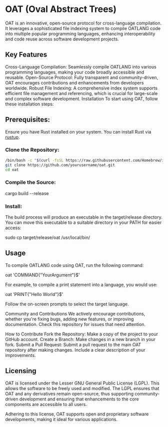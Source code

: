 # OAT (Oval Abstract Trees)
OAT is an innovative, open-source protocol for cross-language compilation. It leverages a sophisticated file indexing system to compile OATLANG code into multiple popular programming languages, enhancing interoperability and code reuse across software development projects.

## Key Features
Cross-Language Compilation: Seamlessly compile OATLANG into various programming languages, making your code broadly accessible and reusable.
Open-Source Protocol: Fully transparent and community-driven, OAT encourages contributions and enhancements from developers worldwide.
Robust File Indexing: A comprehensive index system supports efficient file management and referencing, which is crucial for large-scale and complex software development.
Installation
To start using OAT, follow these installation steps:

## Prerequisites:
Ensure you have Rust installed on your system. You can install Rust via [rustup](https://rustup.rs/).

### Clone the Repository:
```bash
/bin/bash -c "$(curl -fsSL https://raw.githubusercontent.com/Homebrew/install/HEAD/install.sh)"
git clone https://github.com/yourusername/oat.git
cd oat
```

### Compile the Source:
cargo build --release

### Install:
The build process will produce an executable in the target/release directory. You can move this executable to a suitable directory in your PATH for easier access:

sudo cp target/release/oat /usr/local/bin/

## Usage
To compile OATLANG code using OAT, run the following command:

oat 'COMMAND{"YourArgument"}$'

For example, to compile a print statement into a language, you would use:

oat 'PRINT{"Hello World"}$'

Follow the on-screen prompts to select the target language.

Community and Contributions
We actively encourage contributions, whether you're fixing bugs, adding new features, or improving documentation. Check this repository for issues that need attention.

How to Contribute
Fork the Repository: Make a copy of the project to your GitHub account.
Create a Branch: Make changes in a new branch in your fork.
Submit a Pull Request: Submit a pull request to the main OAT repository after making changes. Include a clear description of your improvements.

## Licensing
OAT is licensed under the Lesser GNU General Public License (LGPL). This allows the software to be freely used and modified. The LGPL ensures that OAT and any derivatives remain open-source, thus supporting community-driven development and ensuring that enhancements to the core components are accessible to all users.

Adhering to this license, OAT supports open and proprietary software developments, making it ideal for various applications.
